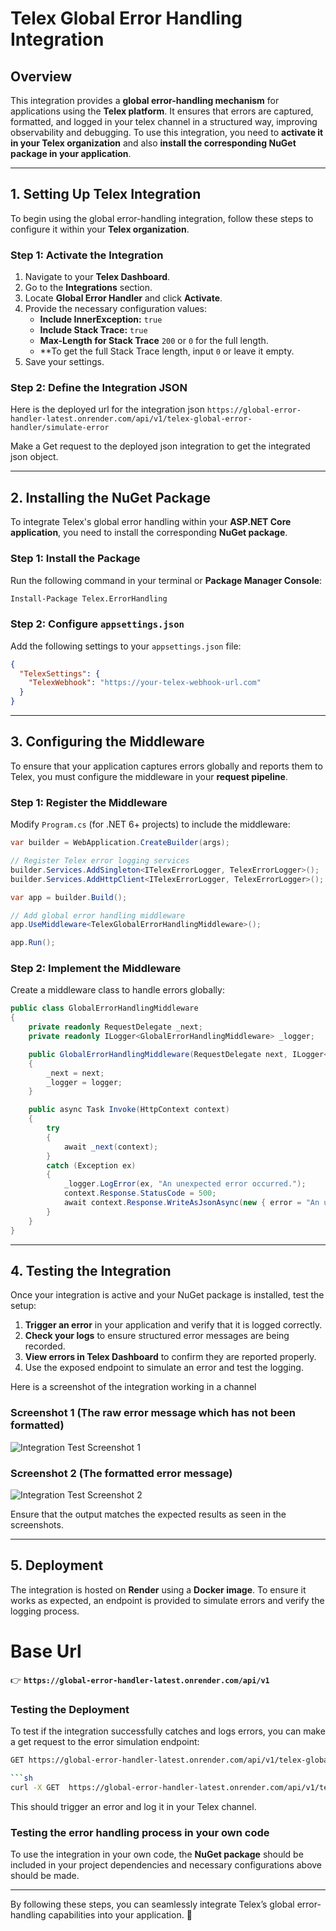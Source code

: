 ﻿# Telex Global Error Handling Integration

## Overview
This integration provides a **global error-handling mechanism** for applications using the **Telex platform**. It ensures that errors are captured, formatted, and logged in your telex channel in a structured way, improving observability and debugging. To use this integration, you need to **activate it in your Telex organization** and also **install the corresponding NuGet package in your application**.

---

## 1. Setting Up Telex Integration

To begin using the global error-handling integration, follow these steps to configure it within your **Telex organization**.

### **Step 1: Activate the Integration**
1. Navigate to your **Telex Dashboard**.
2. Go to the **Integrations** section.
3. Locate **Global Error Handler** and click **Activate**.
4. Provide the necessary configuration values:
   - **Include InnerException:** `true`
   - **Include Stack Trace:** `true`
   - **Max-Length for Stack Trace** `200` or `0` for the full length.
   - **To get the full Stack Trace length, input `0` or leave it empty.
5. Save your settings.

### **Step 2: Define the Integration JSON**
Here is the deployed url for the integration json `https://global-error-handler-latest.onrender.com/api/v1/telex-global-error-handler/simulate-error`

Make a Get request to the deployed json integration to get the integrated json object.

---

## 2. Installing the NuGet Package

To integrate Telex's global error handling within your **ASP.NET Core application**, you need to install the corresponding **NuGet package**.

### **Step 1: Install the Package**
Run the following command in your terminal or **Package Manager Console**:

```sh
Install-Package Telex.ErrorHandling
```

### **Step 2: Configure `appsettings.json`**
Add the following settings to your `appsettings.json` file:

```json
{
  "TelexSettings": {
    "TelexWebhook": "https://your-telex-webhook-url.com"
  }
}
```

---

## 3. Configuring the Middleware
To ensure that your application captures errors globally and reports them to Telex, you must configure the middleware in your **request pipeline**.

### **Step 1: Register the Middleware**
Modify `Program.cs` (for .NET 6+ projects) to include the middleware:

```csharp
var builder = WebApplication.CreateBuilder(args);

// Register Telex error logging services
builder.Services.AddSingleton<ITelexErrorLogger, TelexErrorLogger>();
builder.Services.AddHttpClient<ITelexErrorLogger, TelexErrorLogger>();

var app = builder.Build();

// Add global error handling middleware
app.UseMiddleware<TelexGlobalErrorHandlingMiddleware>();

app.Run();
```

### **Step 2: Implement the Middleware**
Create a middleware class to handle errors globally:

```csharp
public class GlobalErrorHandlingMiddleware
{
    private readonly RequestDelegate _next;
    private readonly ILogger<GlobalErrorHandlingMiddleware> _logger;

    public GlobalErrorHandlingMiddleware(RequestDelegate next, ILogger<GlobalErrorHandlingMiddleware> logger)
    {
        _next = next;
        _logger = logger;
    }

    public async Task Invoke(HttpContext context)
    {
        try
        {
            await _next(context);
        }
        catch (Exception ex)
        {
            _logger.LogError(ex, "An unexpected error occurred.");
            context.Response.StatusCode = 500;
            await context.Response.WriteAsJsonAsync(new { error = "An unexpected error occurred" });
        }
    }
}
```

---

## 4. Testing the Integration
Once your integration is active and your NuGet package is installed, test the setup:

1. **Trigger an error** in your application and verify that it is logged correctly.
2. **Check your logs** to ensure structured error messages are being recorded.
3. **View errors in Telex Dashboard** to confirm they are reported properly.
4. Use the exposed endpoint to simulate an error and test the logging.

Here is a screenshot of the integration working in a channel

### Screenshot 1 (The raw error message which has not been formatted)
![Integration Test Screenshot 1](https://res.cloudinary.com/dlu45noef/image/upload/v1740324613/Screenshot_2025-02-22_164649_pyeekg.png)

### Screenshot 2 (The formatted error message)
![Integration Test Screenshot 2](https://res.cloudinary.com/dlu45noef/image/upload/v1740324612/Screenshot_2025-02-22_164750_aq0kte.png)

Ensure that the output matches the expected results as seen in the screenshots.

---

## **5. Deployment**  
The integration is hosted on **Render** using a **Docker image**. To ensure it works as expected, an endpoint is provided to simulate errors and verify the logging process.

# Base Url  
👉 **`https://global-error-handler-latest.onrender.com/api/v1`**  

### **Testing the Deployment**  
To test if the integration successfully catches and logs errors, you can make a get request to the error simulation endpoint:  
```sh
GET https://global-error-handler-latest.onrender.com/api/v1/telex-global-error-handler/simulate-error

```sh
curl -X GET  https://global-error-handler-latest.onrender.com/api/v1/telex-global-error-handler/simulate-error
```
This should trigger an error and log it in your Telex channel.

### **Testing the error handling process in your own code**  
To use the integration in your own code, the **NuGet package** should be included in your project dependencies and necessary configurations above should be made.

---

By following these steps, you can seamlessly integrate Telex’s global error-handling capabilities into your application. 🚀

